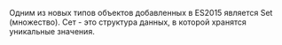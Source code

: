 Одним из новых типов объектов добавленных в ES2015 является Set (множество). Сет - это структура данных, в которой хранятся уникальные значения.